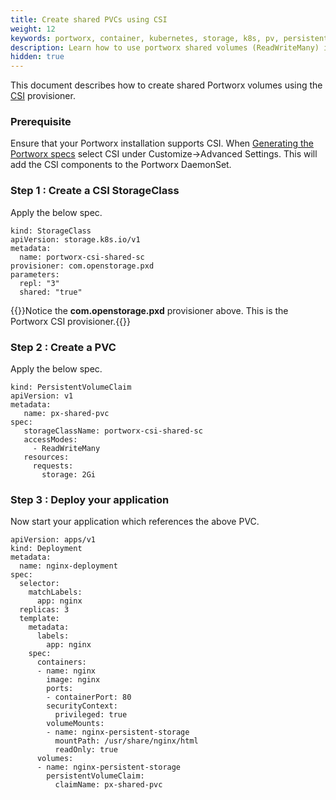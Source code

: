 ```yaml
---
title: Create shared PVCs using CSI
weight: 12
keywords: portworx, container, kubernetes, storage, k8s, pv, persistent disk, pvc
description: Learn how to use portworx shared volumes (ReadWriteMany) in your Kubernetes cluster using CSI
hidden: true
---
```


This document describes how to create shared Portworx volumes using the [CSI](https://kubernetes-csi.github.io/) provisioner.

### Prerequisite

Ensure that your Portworx installation supports CSI. When [Generating the Portworx specs](https://central.portworx.com) select CSI under Customize->Advanced Settings. This will add the CSI components to the Portworx DaemonSet.

### Step 1 : Create a CSI StorageClass

Apply the below spec.

```text
kind: StorageClass
apiVersion: storage.k8s.io/v1
metadata:
  name: portworx-csi-shared-sc
provisioner: com.openstorage.pxd
parameters:
  repl: "3"
  shared: "true"
```

{{<info>}}Notice the **com.openstorage.pxd** provisioner above. This is the Portworx CSI provisioner.{{</info>}}

### Step 2 : Create a PVC

Apply the below spec.

```text
kind: PersistentVolumeClaim
apiVersion: v1
metadata:
   name: px-shared-pvc
spec:
   storageClassName: portworx-csi-shared-sc
   accessModes:
     - ReadWriteMany
   resources:
     requests:
       storage: 2Gi
```

### Step 3 : Deploy your application

Now start your application which references the above PVC.

```text
apiVersion: apps/v1
kind: Deployment
metadata:
  name: nginx-deployment
spec:
  selector:
    matchLabels:
      app: nginx
  replicas: 3
  template:
    metadata:
      labels:
        app: nginx
    spec:
      containers:
      - name: nginx
        image: nginx
        ports:
        - containerPort: 80
        securityContext:
          privileged: true
        volumeMounts:
        - name: nginx-persistent-storage
          mountPath: /usr/share/nginx/html
          readOnly: true
      volumes:
      - name: nginx-persistent-storage
        persistentVolumeClaim:
          claimName: px-shared-pvc
```
